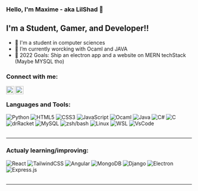 ### Hello, I'm Maxime - aka LilShad 👋

## I'm a Student, Gamer, and Developer!!

- 🔭 I'm a student in computer sciences 
- 🌱 I’m currently worcking with Ocaml and JAVA
- 🥅 2022 Goals: Ship an electron app and a website on MERN techStack (Maybe MYSQL tho)

### Connect with me:

[<img align="left" alt="codeSTACKr | YouTube" width="22px" src="https://cdn.jsdelivr.net/npm/simple-icons@v3/icons/youtube.svg" />][youtube]
[<img align="left" alt="codeSTACKr | Twitter" width="22px" src="https://cdn.jsdelivr.net/npm/simple-icons@v3/icons/twitter.svg" />][twitter]

<br />

### Languages and Tools:

<img alt="Python" src="https://img.shields.io/badge/-Python-black?style=flat&logo=python&logoColor=3776AB">
<img alt ="HTML5"src ="https://img.shields.io/badge/-HTML5-E34F26?style=flat&logo=html5&logoColor=white"> 
<img alt ="CSS3"src ="https://img.shields.io/badge/-CSS3-1572B6?style=flat&logo=css3&logoColor=white">
<img alt ="JavaScript"src="https://img.shields.io/badge/-JavaScript-F7DF1E?style=flat&logo=javascript&logoColor=ffffff">
<img alt ="Ocaml"src="https://img.shields.io/badge/-Ocaml-339933?style=flat&logo=ocaml&logoColor=white">
<img alt ="Java"src="https://img.shields.io/badge/-Java-A8B9CC?style=flat&logo=java&logoColor=ffffff">
<img alt ="C#"src="https://img.shields.io/badge/-C%23-239120?logo=c+sharp&logoColor=white">
<img alt ="C"src="https://img.shields.io/badge/-C-777BB4?style=flat&logo=c&logoColor=ffffff">
<img alt ="drRacket"src="https://img.shields.io/badge/-Racket-777BB4?style=flat&logo=racket&logoColor=ffffff">
<img alt ="MySQL"src="https://img.shields.io/badge/-MYSQL-003B57?style=flat&logo=mysql&logoColor=ffffff">
<img alt ="zsh/bash"src="https://img.shields.io/badge/-GNUBash-FCC624?style=flat&logo=gnubash&logoColor=black">
<img alt ="Linux"src="https://img.shields.io/badge/-Linux-FCC624?style=flat&logo=ubuntu&logoColor=black">
<img alt ="WSL"src="https://img.shields.io/badge/-WSL-orange?style=flat&logoColor=black">
<img alt ="VsCode"src="https://img.shields.io/badge/-VSCode-FCC624?style=flat&logo=visualstudiocode&logoColor=black">

<br />
<br />

---

### Actualy learning/improving:

<img alt="React" src="https://img.shields.io/badge/-Python-black?style=flat&logo=python&logoColor=3776AB"> 
<img alt ="TailwindCSS"src ="https://img.shields.io/badge/-HTML5-E34F26?style=flat&logo=html5&logoColor=white"> 
<img alt ="Angular"src ="https://img.shields.io/badge/-CSS3-1572B6?style=flat&logo=css3&logoColor=white">
<img alt ="MongoDB"src="https://img.shields.io/badge/-JavaScript-F7DF1E?style=flat&logo=javascript&logoColor=ffffff">
<img alt ="Django"src="https://img.shields.io/badge/-Ocaml-339933?style=flat&logo=ocaml&logoColor=white">
<img alt ="Electron"src="https://img.shields.io/badge/-Java-A8B9CC?style=flat&logo=java&logoColor=ffffff">
<img alt ="Express.js"src="https://img.shields.io/badge/-C%23-239120?logo=c+sharp&logoColor=white">

<br />
<br />

---

[twitter]: https://twitter.com/_LilShad
[youtube]: https://www.youtube.com/channel/UCASrPHltoBX81SZhlCY2jTg